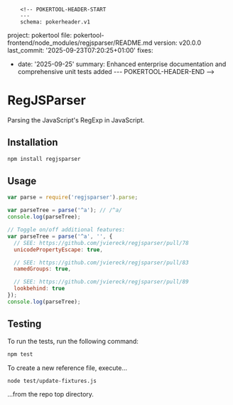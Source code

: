         <!-- POKERTOOL-HEADER-START
        ---
        schema: pokerheader.v1
project: pokertool
file: pokertool-frontend/node_modules/regjsparser/README.md
version: v20.0.0
last_commit: '2025-09-23T07:20:25+01:00'
fixes:
- date: '2025-09-25'
  summary: Enhanced enterprise documentation and comprehensive unit tests added
        ---
        POKERTOOL-HEADER-END -->
# RegJSParser

Parsing the JavaScript's RegExp in JavaScript.

## Installation

```bash
npm install regjsparser
```

## Usage

```js
var parse = require('regjsparser').parse;

var parseTree = parse('^a'); // /^a/
console.log(parseTree);

// Toggle on/off additional features:
var parseTree = parse('^a', '', {
  // SEE: https://github.com/jviereck/regjsparser/pull/78
  unicodePropertyEscape: true,

  // SEE: https://github.com/jviereck/regjsparser/pull/83
  namedGroups: true,

  // SEE: https://github.com/jviereck/regjsparser/pull/89
  lookbehind: true
});
console.log(parseTree);
```

## Testing

To run the tests, run the following command:

```bash
npm test
```

To create a new reference file, execute…

```bash
node test/update-fixtures.js
```

…from the repo top directory.

